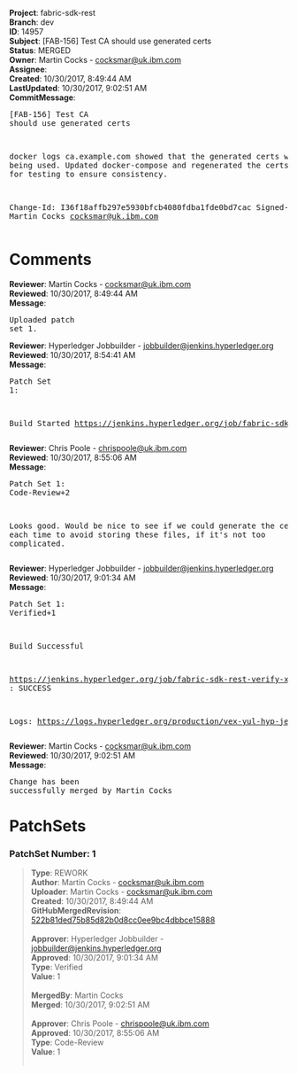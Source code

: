 <strong>Project</strong>: fabric-sdk-rest<br><strong>Branch</strong>: dev<br><strong>ID</strong>: 14957<br><strong>Subject</strong>: [FAB-156] Test CA should use generated certs<br><strong>Status</strong>: MERGED<br><strong>Owner</strong>: Martin Cocks - cocksmar@uk.ibm.com<br><strong>Assignee</strong>:<br><strong>Created</strong>: 10/30/2017, 8:49:44 AM<br><strong>LastUpdated</strong>: 10/30/2017, 9:02:51 AM<br><strong>CommitMessage</strong>:<br><pre>[FAB-156] Test CA should use generated certs

docker logs ca.example.com showed that the generated certs
were not being used. Updated docker-compose and regenerated
the certs and network for testing to ensure consistency.

Change-Id: I36f18affb297e5930bfcb4080fdba1fde0bd7cac
Signed-off-by: Martin Cocks <cocksmar@uk.ibm.com>
</pre><h1>Comments</h1><strong>Reviewer</strong>: Martin Cocks - cocksmar@uk.ibm.com<br><strong>Reviewed</strong>: 10/30/2017, 8:49:44 AM<br><strong>Message</strong>: <pre>Uploaded patch set 1.</pre><strong>Reviewer</strong>: Hyperledger Jobbuilder - jobbuilder@jenkins.hyperledger.org<br><strong>Reviewed</strong>: 10/30/2017, 8:54:41 AM<br><strong>Message</strong>: <pre>Patch Set 1:

Build Started https://jenkins.hyperledger.org/job/fabric-sdk-rest-verify-x86_64/62/</pre><strong>Reviewer</strong>: Chris Poole - chrispoole@uk.ibm.com<br><strong>Reviewed</strong>: 10/30/2017, 8:55:06 AM<br><strong>Message</strong>: <pre>Patch Set 1: Code-Review+2

Looks good. Would be nice to see if we could generate the certs etc. each time to avoid storing these files, if it's not too complicated.</pre><strong>Reviewer</strong>: Hyperledger Jobbuilder - jobbuilder@jenkins.hyperledger.org<br><strong>Reviewed</strong>: 10/30/2017, 9:01:34 AM<br><strong>Message</strong>: <pre>Patch Set 1: Verified+1

Build Successful 

https://jenkins.hyperledger.org/job/fabric-sdk-rest-verify-x86_64/62/ : SUCCESS

Logs: https://logs.hyperledger.org/production/vex-yul-hyp-jenkins-1/fabric-sdk-rest-verify-x86_64/62</pre><strong>Reviewer</strong>: Martin Cocks - cocksmar@uk.ibm.com<br><strong>Reviewed</strong>: 10/30/2017, 9:02:51 AM<br><strong>Message</strong>: <pre>Change has been successfully merged by Martin Cocks</pre><h1>PatchSets</h1><h3>PatchSet Number: 1</h3><blockquote><strong>Type</strong>: REWORK<br><strong>Author</strong>: Martin Cocks - cocksmar@uk.ibm.com<br><strong>Uploader</strong>: Martin Cocks - cocksmar@uk.ibm.com<br><strong>Created</strong>: 10/30/2017, 8:49:44 AM<br><strong>GitHubMergedRevision</strong>: [522b81ded75b85d82b0d8cc0ee9bc4dbbce15888](https://github.com/hyperledger/fabric-sdk-rest/commit/522b81ded75b85d82b0d8cc0ee9bc4dbbce15888)<br><br><strong>Approver</strong>: Hyperledger Jobbuilder - jobbuilder@jenkins.hyperledger.org<br><strong>Approved</strong>: 10/30/2017, 9:01:34 AM<br><strong>Type</strong>: Verified<br><strong>Value</strong>: 1<br><br><strong>MergedBy</strong>: Martin Cocks<br><strong>Merged</strong>: 10/30/2017, 9:02:51 AM<br><br><strong>Approver</strong>: Chris Poole - chrispoole@uk.ibm.com<br><strong>Approved</strong>: 10/30/2017, 8:55:06 AM<br><strong>Type</strong>: Code-Review<br><strong>Value</strong>: 1<br><br></blockquote>